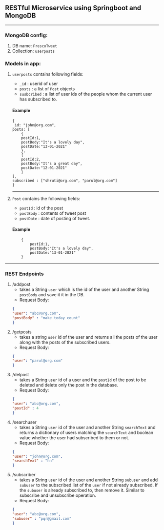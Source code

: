 ## RESTful Microservice using Springboot and MongoDB
---
### MongoDB config:
1. DB name: `FrescoTweet`
2. Collection: `userposts`

### Models in app:
1. `userposts` contains following fields:
	* `_id` : userid of user
	* `posts` : a list of `Post` objects
	* `susbcribed` : a list of user ids of the people whom the current user has subscribed to.

	#### Example
	
	```BSON
	{
	_id: "john@org.com",
	posts: [
		{
		postId:1,
		postBody:"It's a lovely day",
		postDate:"13-01-2021"
		},
		{
		postId:2,
		postBody:"It's a great day",
		postDate:"12-01-2021"
		}
	],
	subscribed : ["shruti@org.com", "parul@org.com"]
	}
	```
	---
2. `Post` contains the following fields:
	* `postId` : id of the post
	* `postBody` : contents of tweet post
	* `postDate` : date of posting of tweet.

	#### Example
	
	```BSON
		{
			postId:1,
			postBody:"It's a lovely day",
			postDate:"13-01-2021"
		}
	```
***
### REST Endpoints
1. /addpost
	* takes a String `user` which is the id of the user and another String `postBody` and save it it in the DB.
	* Request Body:
	```JSON
	{
    "user": "abc@org.com",
    "postBody" : "make today count"
    }
	```
2. /getposts
	* takes a string `user` id of the user and returns all the posts of the user along with the posts of the subscribed users.
	* Request Body:
	```JSON
	{
    "user": "parul@org.com"
	}
	```
3. /delpost
	* takes a String `user` id of a user and the `postId` of the post to be deleted and delete only the post in the database.
	* Request Body:
	```JSON
	{
    "user": "abc@org.com",
    "postId" : 4
	}
	```
4. /searchuser
	* takes a String `user` id of the user and another String `searchText` and returns  a dictionary of users matching the `searchText` and boolean value whether the user had subscribed to them or not.
	* Request Body:
	```JSON
	{
    "user": "john@org.com",
    "searchText" : "hn"
	}
	```
5. /subscriber
	* takes a String `user` id of the user and another String `subuser` and add `subuser` to the subscribed list of the `user` if not already subscribed. If the `subuser` is already subscribed to, then remove it. Similar to subscribe and unsubscribe operation.
	* Request Body:
	```JSON
	{
    "user": "abc@org.com",
    "subuser" : "pqr@gmail.com"
	}
	```


